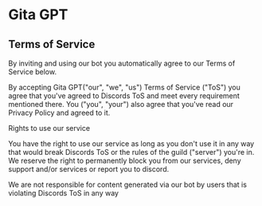 # Gita GPT

## Terms of Service

By inviting and using our bot you automatically agree to our Terms of Service below.

By accepting Gita GPT("our", "we", "us") Terms of Service ("ToS") you agree that you've agreed to Discords ToS and meet every requirement mentioned there. You ("you", "your") also agree that you've read our Privacy Policy and agreed to it.

Rights to use our service

You have the right to use our service as long as you don't use it in any way that would break Discords ToS or the rules of the guild ("server") you're in. We reserve the right to permanently block you from our services, deny support and/or services or report you to discord.

We are not responsible for content generated via our bot by users that is violating Discords ToS in any way

